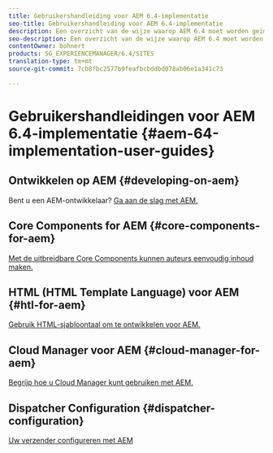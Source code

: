 ```yaml
---
title: Gebruikershandleiding voor AEM 6.4-implementatie
seo-title: Gebruikershandleiding voor AEM 6.4-implementatie
description: Een overzicht van de wijze waarop AEM 6.4 moet worden geïmplementeerd
seo-description: Een overzicht van de wijze waarop AEM 6.4 moet worden geïmplementeerd
contentOwner: bohnert
products: SG_EXPERIENCEMANAGER/6.4/SITES
translation-type: tm+mt
source-git-commit: 7cb8fbc2577b9feafbcbddbd078ab06e1a341c73

---
```



# Gebruikershandleidingen voor AEM 6.4-implementatie {#aem-64-implementation-user-guides}

## Ontwikkelen op AEM {#developing-on-aem}

Bent u een AEM-ontwikkelaar? [Ga aan de slag met AEM.](/help/sites-developing/home.md)

## Core Components for AEM {#core-components-for-aem}

[Met de uitbreidbare Core Components kunnen auteurs eenvoudig inhoud maken.](https://docs.adobe.com/content/help/en/experience-manager-core-components/using/introduction.html)

## HTML (HTML Template Language) voor AEM {#htl-for-aem}

[Gebruik HTML-sjabloontaal om te ontwikkelen voor AEM.](https://docs.adobe.com/content/help/en/experience-manager-htl/using/overview.html)

## Cloud Manager voor AEM {#cloud-manager-for-aem}

[Begrijp hoe u Cloud Manager kunt gebruiken met AEM.](https://docs.adobe.com/content/help/en/experience-manager-cloud-manager/using/introduction-to-cloud-manager.html)

## Dispatcher Configuration {#dispatcher-configuration}

[Uw verzender configureren met AEM](https://docs.adobe.com/content/help/en/experience-manager-dispatcher/using/dispatcher.html)
